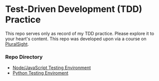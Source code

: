 # Test-Driven Development (TDD) Practice
This repo serves only as record of my TDD practice. Please explore it to your heart's content. This repo was developed upon via a course on [PluralSight](https://app.pluralsight.com/).

### Repo Directory
- [Node/JavaScript Testing Environment](https://github.com/MatthewPalmer9/TestDrivenDevelopmentPractice/tree/master/Node)
- [Python Testing Enviroment](https://github.com/MatthewPalmer9/TestDrivenDevelopmentPractice/tree/master/Python)